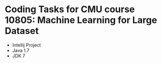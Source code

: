 # Coding Tasks for CMU course 10805: Machine Learning for Large Dataset
* Intellij Project
* Java 1.7
* JDK 7